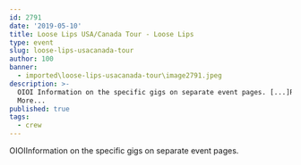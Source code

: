 ```yaml
---
id: 2791
date: '2019-05-10'
title: Loose Lips USA/Canada Tour - Loose Lips
type: event
slug: loose-lips-usacanada-tour
author: 100
banner:
  - imported\loose-lips-usacanada-tour\image2791.jpeg
description: >-
  OIOI Information on the specific gigs on separate event pages. [...]Read
  More...
published: true
tags:
  - crew
---
```

OIOIInformation on the specific gigs on separate event pages.
